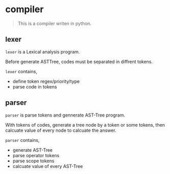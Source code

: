 # compiler
> This is a compiler writen in python.

## lexer
`lexer` is a Lexical analysis program.

Before generate ASTTree, codes must be separated in diffrent tokens.

`lexer` contains,
* define token regex/priority/type
* parse code in tokens


## parser
`parser` is parse tokens and gennerate AST-Tree program.

With tokens of codes, generate a tree node by a token or some tokens,  then
calcuate value of every node to calcuate the answer.

`parser` contains,
* generate AST-Tree
* parse operator tokens
* parse scope tokens
* calcuate value of every AST-Tree


